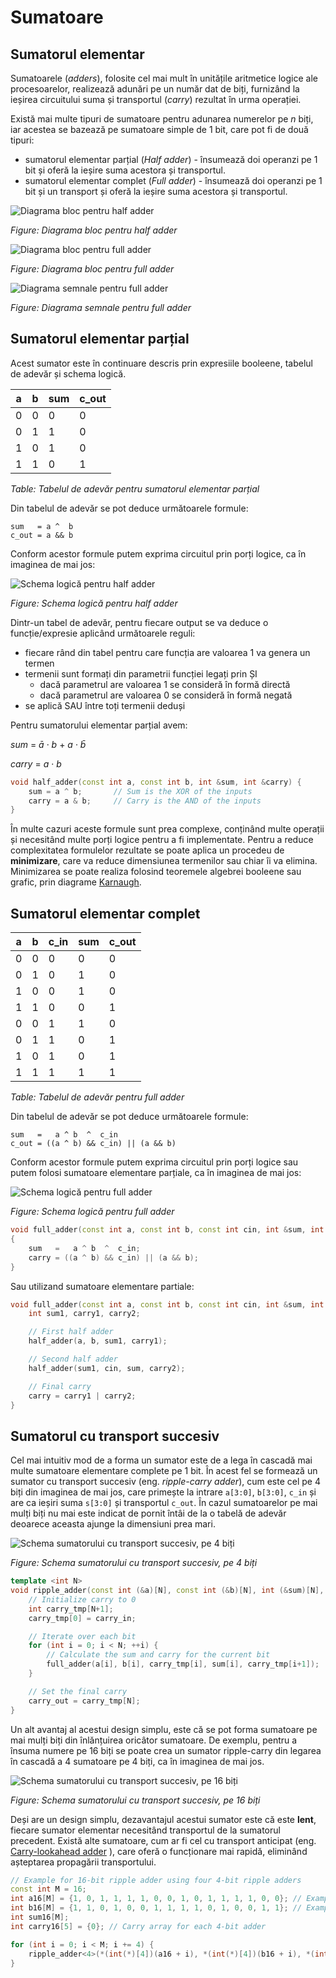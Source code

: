 # Sumatoare

## Sumatorul elementar

Sumatoarele (_adders_), folosite cel mai mult în unitățile aritmetice logice ale procesoarelor, realizează adunări pe un număr dat de biți, furnizând la ieșirea circuitului suma și transportul (_carry_) rezultat în urma operației.

Există mai multe tipuri de sumatoare pentru adunarea numerelor pe _n_ biți, iar acestea se bazează pe sumatoare simple de 1 bit, care pot fi de două tipuri:
  - sumatorul elementar parțial (_Half adder_) - însumează doi operanzi pe 1 bit și oferă la ieșire suma acestora și transportul.
  - sumatorul elementar complet (_Full adder_) - însumează doi operanzi pe 1 bit și un transport și oferă la ieșire suma acestora și transportul. 

![Diagrama bloc pentru half adder](../media/half-adder.png)

_Figure: Diagrama bloc pentru half adder_

![Diagrama bloc pentru full adder](../media/full-adder.png)

_Figure: Diagrama bloc pentru full adder_

![Diagrama semnale pentru full adder](../media/diagrama_semnale_full_adder.jpg)

_Figure: Diagrama semnale pentru full adder_

## Sumatorul elementar parțial

Acest sumator este în continuare descris prin expresiile booleene, tabelul de adevăr și schema logică.


| a | b | sum | c_out |
|---|---|-----|-------|
| 0 | 0 | 0   | 0     |
| 0 | 1 | 1   | 0     |
| 1 | 0 | 1   | 0     |
| 1 | 1 | 0   | 1     |
_Table: Tabelul de adevăr pentru sumatorul elementar parțial_

Din tabelul de adevăr se pot deduce următoarele formule:

```
sum   = a ^  b
c_out = a && b
```

Conform acestor formule putem exprima circuitul prin porți logice, ca în imaginea de mai jos:


![ Schema logică pentru half adder](../media/half-adder-gates.png)

_Figure: Schema logică pentru half adder_


Dintr-un tabel de adevăr, pentru fiecare output se va deduce o funcție/expresie aplicând următoarele reguli:
  - fiecare rând din tabel pentru care funcția are valoarea 1 va genera un termen
  - termenii sunt formați din parametrii funcției legați prin ȘI
    - dacă parametrul are valoarea 1 se consideră în formă directă
    - dacă parametrul are valoarea 0 se consideră în formă negată 
  - se aplică SAU între toți termenii deduși

Pentru sumatorului elementar parțial avem:

$sum\ =\ \bar a\ \cdotp\ b\ +\ a\ \cdotp\ \bar b$

$carry\ =\ a\ \cdotp \ b$

```C++
void half_adder(const int a, const int b, int &sum, int &carry) {
    sum = a ^ b;       // Sum is the XOR of the inputs
    carry = a & b;     // Carry is the AND of the inputs
}
```

În multe cazuri aceste formule sunt prea complexe, conținând multe operații și necesitând multe porți logice pentru a fi implementate. Pentru a reduce complexitatea formulelor rezultate se poate aplica un procedeu de **minimizare**, care va reduce dimensiunea termenilor sau chiar îi va elimina. Minimizarea se poate realiza folosind teoremele algebrei booleene sau grafic, prin diagrame [Karnaugh](http://www.ee.surrey.ac.uk/Projects/Labview/minimisation/karnaugh.html).


## Sumatorul elementar complet

|  a  |  b  |  c_in  |  sum  |  c_out  |
|----|----|--------|------|--------|
|  0  |  0  |  0     |  0    |  0      | 
|  0  |  1  |  0     |  1    |  0      | 
|  1  |  0  |  0     |  1    |  0      |  
|  1  |  1  |  0     |  0    |  1      |
|  0  |  0  |  1     |  1    |  0      |  
|  0  |  1  |  1     |  0    |  1      |
|  1  |  0  |  1     |  0    |  1      |
|  1  |  1  |  1     |  1    |  1      |
_Table: Tabelul de adevăr pentru full adder_


Din tabelul de adevăr se pot deduce următoarele formule:

```
sum   =   a ^ b  ^  c_in
c_out = ((a ^ b) && c_in) || (a && b)
```

Conform acestor formule putem exprima circuitul prin porți logice sau putem folosi sumatoare elementare parțiale, ca în imaginea de mai jos:


![ Schema logică pentru full adder](../media/full-adder-gates.png)

_Figure: Schema logică pentru full adder_

```C++
void full_adder(const int a, const int b, const int cin, int &sum, int &carry)
{
    sum   =   a ^ b  ^  c_in;
    carry = ((a ^ b) && c_in) || (a && b);
}
```

Sau utilizand sumatoare elementare partiale:
```C++
void full_adder(const int a, const int b, const int cin, int &sum, int &carry) {
    int sum1, carry1, carry2;

    // First half adder
    half_adder(a, b, sum1, carry1);

    // Second half adder
    half_adder(sum1, cin, sum, carry2);

    // Final carry
    carry = carry1 | carry2;
}
```



## Sumatorul cu transport succesiv

Cel mai intuitiv mod de a forma un sumator este de a lega în cascadă mai multe sumatoare elementare complete pe 1 bit. În acest fel se formează un sumator cu transport succesiv (eng. _ripple-carry adder_), cum este cel pe 4 biți din imaginea de mai jos, care primește la intrare ```a[3:0]```, ```b[3:0]```, ```c_in``` și are ca ieșiri suma ```s[3:0]``` și transportul ```c_out```. În cazul sumatoarelor pe mai mulți biți nu mai este indicat de pornit întâi de la o tabelă de adevăr deoarece aceasta ajunge la dimensiuni prea mari.


![ Schema sumatorului cu transport succesiv, pe 4 biți](../media/ripple-carry.png)

_Figure: Schema sumatorului cu transport succesiv, pe 4 biți_

```C++
template <int N>
void ripple_adder(const int (&a)[N], const int (&b)[N], int (&sum)[N], const int carry_in, int &carry_out) {
    // Initialize carry to 0
    int carry_tmp[N+1];
    carry_tmp[0] = carry_in;

    // Iterate over each bit
    for (int i = 0; i < N; ++i) {
        // Calculate the sum and carry for the current bit
        full_adder(a[i], b[i], carry_tmp[i], sum[i], carry_tmp[i+1]);
    }

    // Set the final carry
    carry_out = carry_tmp[N];
}
```

Un alt avantaj al acestui design simplu, este că se pot forma sumatoare pe mai mulți biți din înlănțuirea oricâtor sumatoare. De exemplu, pentru a însuma numere pe 16 biți se poate crea un sumator ripple-carry din legarea în cascadă a 4 sumatoare pe 4 biți, ca în imaginea de mai jos.


![ Schema sumatorului cu transport succesiv, pe 16 biți](../media/ripple-carry16.png)

_Figure: Schema sumatorului cu transport succesiv, pe 16 biți_
 
Deși are un design simplu, dezavantajul acestui sumator este că este **lent**, fiecare sumator elementar necesitând transportul de la sumatorul precedent. Există alte sumatoare, cum ar fi cel cu transport anticipat (eng. [Carry-lookahead adder](http://www.eng.ucy.ac.cy/theocharides/Courses/ECE210/Carrylookahead_supp4.pdf)
), care oferă o funcționare mai rapidă, eliminând așteptarea propagării transportului.

```C++
// Example for 16-bit ripple adder using four 4-bit ripple adders
const int M = 16;
int a16[M] = {1, 0, 1, 1, 1, 1, 0, 0, 1, 0, 1, 1, 1, 1, 0, 0}; // Example 16-bit binary number
int b16[M] = {1, 1, 0, 1, 0, 0, 1, 1, 1, 1, 0, 1, 0, 0, 1, 1}; // Example 16-bit binary number
int sum16[M];
int carry16[5] = {0}; // Carry array for each 4-bit adder

for (int i = 0; i < M; i += 4) {
    ripple_adder<4>(*(int(*)[4])(a16 + i), *(int(*)[4])(b16 + i), *(int(*)[4])(sum16 + i), carry16[i / 4], carry16[i / 4 + 1]);
}
```
